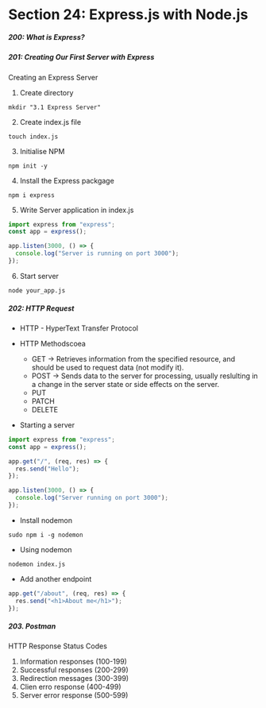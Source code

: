 <h1>Section 24: Express.js with Node.js</h1>

<h5>200: What is Express?</h5>

<h5>201: Creating Our First Server with Express  </h5>

Creating an Express Server

1. Create directory

```
mkdir "3.1 Express Server"
```

2. Create index.js file

```
touch index.js
```

3. Initialise NPM

```
npm init -y
```

4. Install the Express packgage

```
npm i express
```

5. Write Server application in index.js

```js
import express from "express";
const app = express();

app.listen(3000, () => {
  console.log("Server is running on port 3000");
});
```

6. Start server

```
node your_app.js
```

<h5>202: HTTP Request</h5>

- HTTP - HyperText Transfer Protocol

- HTTP Methodscoea

  - GET -> Retrieves information from the specified resource, and should be used to request data (not modify it).
  - POST -> Sends data to the server for processing, usually reslulting in a change in the server state or side effects on the server.
  - PUT
  - PATCH
  - DELETE

- Starting a server

```js
import express from "express";
const app = express();

app.get("/", (req, res) => {
  res.send("Hello");
});

app.listen(3000, () => {
  console.log("Server running on port 3000");
});
```

- Install nodemon

```
sudo npm i -g nodemon
```

- Using nodemon

```
nodemon index.js
```

- Add another endpoint

```js
app.get("/about", (req, res) => {
  res.send("<h1>About me</h1>");
});
```

<h5>203. Postman</h5>

HTTP Response Status Codes

1. Information responses (100-199)
2. Successful responses (200-299)
3. Redirection messages (300-399)
4. Clien erro response (400-499)
5. Server error response (500-599)

